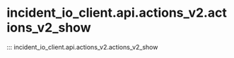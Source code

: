 # incident_io_client.api.actions_v2.actions_v2_show

::: incident_io_client.api.actions_v2.actions_v2_show